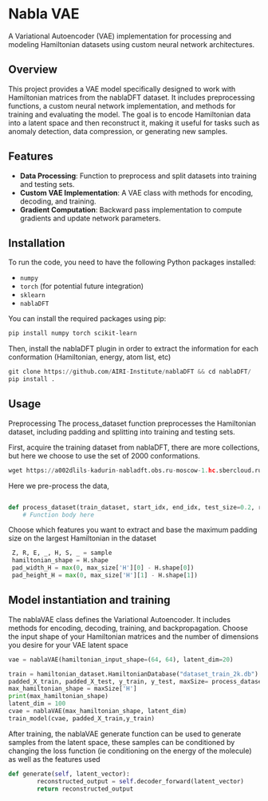 # Nabla VAE

A Variational Autoencoder (VAE) implementation for processing and modeling Hamiltonian datasets using custom neural network architectures.

## Overview

This project provides a VAE model specifically designed to work with Hamiltonian matrices from the nablaDFT dataset. It includes preprocessing functions, a custom neural network implementation, and methods for training and evaluating the model. The goal is to encode Hamiltonian data into a latent space and then reconstruct it, making it useful for tasks such as anomaly detection, data compression, or generating new samples.

## Features

- **Data Processing**: Function to preprocess and split datasets into training and testing sets.
- **Custom VAE Implementation**: A VAE class with methods for encoding, decoding, and training.
- **Gradient Computation**: Backward pass implementation to compute gradients and update network parameters.

## Installation

To run the code, you need to have the following Python packages installed:

- `numpy`
- `torch` (for potential future integration)
- `sklearn`
-  `nablaDFT`

You can install the required packages using pip:

```bash
pip install numpy torch scikit-learn
```

Then, install the nablaDFT plugin in order to extract the information for each conformation (Hamiltonian, energy, atom list, etc)
```python
git clone https://github.com/AIRI-Institute/nablaDFT && cd nablaDFT/
pip install .
```



## Usage

Preprocessing
The process_dataset function preprocesses the Hamiltonian dataset, including padding and splitting into training and testing sets.

First, acquire the training dataset from nablaDFT, there are more collections, but here we choose to use the set of 2000 conformations.
```python
wget https://a002dlils-kadurin-nabladft.obs.ru-moscow-1.hc.sbercloud.ru/data/nablaDFTv2/hamiltonian_databases/train_2k.db
```
Here we pre-process the data, 
```python

def process_dataset(train_dataset, start_idx, end_idx, test_size=0.2, random_state=42):
    # Function body here
```
Choose which features you want to extract and base the maximum padding size on the largest Hamiltonian in the dataset
```python
 Z, R, E, _, H, S, _ = sample
 hamiltonian_shape = H.shape
 pad_width_H = max(0, max_size['H'][0] - H.shape[0])
 pad_height_H = max(0, max_size['H'][1] - H.shape[1])
```

## Model instantiation and training
The nablaVAE class defines the Variational Autoencoder. It includes methods for encoding, decoding, training, and backpropagation. Choose the input shape of your Hamiltonian matrices and the number of dimensions you desire for your VAE latent space

```python
vae = nablaVAE(hamiltonian_input_shape=(64, 64), latent_dim=20)
```

```python
train = hamiltonian_dataset.HamiltonianDatabase("dataset_train_2k.db")
padded_X_train, padded_X_test, y_train, y_test, maxSize= process_dataset(train,start_idx,end_idx)
max_hamiltonian_shape = maxSize['H']
print(max_hamiltonian_shape)
latent_dim = 100
cvae = nablaVAE(max_hamiltonian_shape, latent_dim)
train_model(cvae, padded_X_train,y_train)
```

After training, the nablaVAE generate function can be used to generate samples from the latent space, these samples can be conditioned by changing the loss function (ie conditioning on the energy of the molecule) as well as the features used
```python  
def generate(self, latent_vector):
        reconstructed_output = self.decoder_forward(latent_vector)
        return reconstructed_output
```
